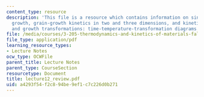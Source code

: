 ```yaml
---
content_type: resource
description: 'This file is a resource which contains information on sintering, grain
  growth, grain-growth kinetics in two and three dimensions, and kinetics of nucleation
  and growth transformations: time-temperature-transformation diagrams.'
file: /media/courses/3-205-thermodynamics-and-kinetics-of-materials-fall-2006/a4293f54f2c894be9ef1c7c226d0b271_lecture12_review.pdf
file_type: application/pdf
learning_resource_types:
- Lecture Notes
ocw_type: OCWFile
parent_title: Lecture Notes
parent_type: CourseSection
resourcetype: Document
title: lecture12_review.pdf
uid: a4293f54-f2c8-94be-9ef1-c7c226d0b271
---
```

